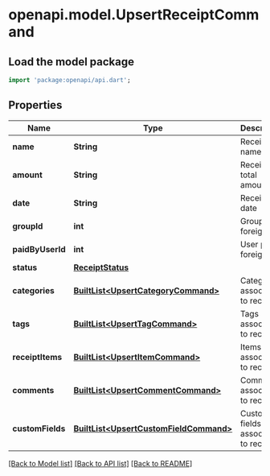# openapi.model.UpsertReceiptCommand

## Load the model package
```dart
import 'package:openapi/api.dart';
```

## Properties
Name | Type | Description | Notes
------------ | ------------- | ------------- | -------------
**name** | **String** | Receipt name | 
**amount** | **String** | Receipt total amount | 
**date** | **String** | Receipt date | 
**groupId** | **int** | Group foreign key | 
**paidByUserId** | **int** | User paid foreign key | 
**status** | [**ReceiptStatus**](ReceiptStatus.md) |  | 
**categories** | [**BuiltList&lt;UpsertCategoryCommand&gt;**](UpsertCategoryCommand.md) | Categories associated to receipt | [optional] 
**tags** | [**BuiltList&lt;UpsertTagCommand&gt;**](UpsertTagCommand.md) | Tags associated to receipt | [optional] 
**receiptItems** | [**BuiltList&lt;UpsertItemCommand&gt;**](UpsertItemCommand.md) | Items associated to receipt | [optional] 
**comments** | [**BuiltList&lt;UpsertCommentCommand&gt;**](UpsertCommentCommand.md) | Comments associated to receipt | [optional] 
**customFields** | [**BuiltList&lt;UpsertCustomFieldCommand&gt;**](UpsertCustomFieldCommand.md) | Custom fields associated to receipt | [optional] 

[[Back to Model list]](../README.md#documentation-for-models) [[Back to API list]](../README.md#documentation-for-api-endpoints) [[Back to README]](../README.md)


